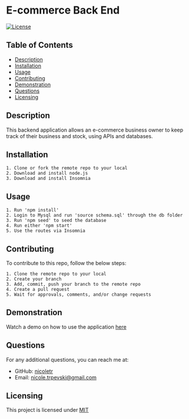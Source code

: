 # E-commerce Back End
[![License](https://img.shields.io/badge/license-MIT-blue.svg)](https://opensource.org/licenses/MIT)
## Table of Contents
* [Description](#description)
* [Installation](#installation)
* [Usage](#usage)
* [Contributing](#contributing)
* [Demonstration](#demonstration)
* [Questions](#questions)
* [Licensing](#licensing)

## Description 
This backend application allows an e-commerce business owner to keep track of their business and stock, using APIs and databases. <br>

## Installation
```
1. Clone or fork the remote repo to your local
2. Download and install node.js
3. Download and install Insomnia
```

## Usage
```
1. Run 'npm install'
2. Login to Mysql and run 'source schema.sql' through the db folder
3. Run 'npm seed' to seed the database
4. Run either 'npm start'
5. Use the routes via Insomnia
```

## Contributing
To contribute to this repo, follow the below steps:
```
1. Clone the remote repo to your local
2. Create your branch
3. Add, commit, push your branch to the remote repo
4. Create a pull request
5. Wait for approvals, comments, and/or change requests
```
## Demonstration
Watch a demo on how to use the application [here](https://watch.screencastify.com/v/dJqWPfuDqVZND88GWWO3)<br>

## Questions
For any additional questions, you can reach me at:<br>
* GitHub: [nicoletr](https://github.com/nicoletr) <br>
* Email: [nicole.trpevski@gmail.com](mailto:nicole.trpevski@gmail.com)<br>


## Licensing 
This project is licensed under [MIT](https://opensource.org/licenses/MIT)